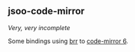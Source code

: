 jsoo-code-mirror
----------------

*Very, very incomplete*

Some bindings using [brr](https://erratique.ch/software/brr) to [code-mirror 6](https://codemirror.net/6/).